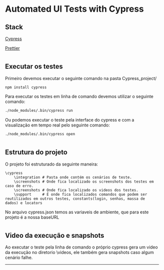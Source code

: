 # ****Automated UI Tests with Cypress****

  
    
  

## Stack

  

[Cypress](https://www.cypress.io/)

  

[Prettier](https://prettier.io/)

#

  
  



  

## Executar os testes

  Primeiro devemos executar o seguinte comando na pasta Cypress_project/
  
````bash
npm install cypress
````

Para executar os testes em linha de comando devemos utilizar o seguinte comando:
  

````bash
./node_modules/.bin/cypress run
````

Ou podemos executar o teste pela interface do cypress e com a visualização em tempo real pelo seguinte comando:

````bash
./node_modules/.bin/cypress open
````

#
## Estrutura do projeto

O projeto foi estruturado da seguinte maneira:

```
\cypress
    \integration # Pasta onde contém os cenários de teste.
    \screenshots # Onde fica localizado os screenshots dos testes em caso de erro.
    \screenshots # Onde fica localizado os videos dos testes.
    \support     # É onde fica localizados comandos que podem ser reutilizados em outros testes, constants(login, senhas, massa de dados) e locators
```
No arquivo cypress.json temos as variaveis de ambiente, que para este projeto é a nossa baseURL
  
#

  

## Video da execução e snapshots

Ao executar o teste pela linha de comando o próprio cypress gera um video da execução no diretorio \videos, ele também gera snapshots caso algum cenário falhe.
  

---
